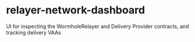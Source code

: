 # relayer-network-dashboard
UI for inspecting the WormholeRelayer and Delivery Provider contracts, and tracking delivery VAAs
